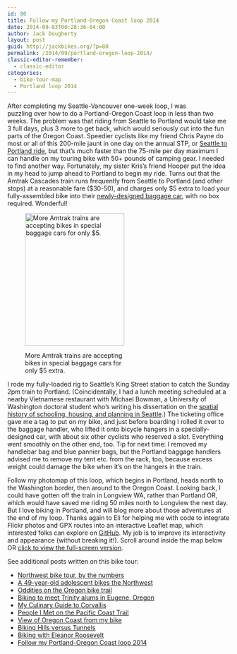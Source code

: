 ```yaml
---
id: 80
title: Follow my Portland-Oregon Coast loop 2014
date: 2014-09-03T00:28:36-04:00
author: Jack Dougherty
layout: post
guid: http://jackbikes.org/?p=80
permalink: /2014/09/portland-oregon-loop-2014/
classic-editor-remember:
  - classic-editor
categories:
  - bike-tour-map
  - Portland loop 2014
---
```

After completing my Seattle-Vancouver one-week loop, I was puzzling over how to do a Portland-Oregon Coast loop in less than two weeks. The problem was that riding from Seattle to Portland would take me 3 full days, plus 3 more to get back, which would seriously cut into the fun parts of the Oregon Coast. Speedier cyclists like my friend Chris Payne do most or all of this 200-mile jaunt in one day on the annual STP, or <a href="http://www.cascade.org/STProute" target="_blank" rel="noopener noreferrer">Seattle to Portland ride</a>, but that&#8217;s much faster than the 75-mile per day maximum I can handle on my touring bike with 50+ pounds of camping gear. I needed to find another way. Fortunately, my sister Kris&#8217;s friend Hooper put the idea in my head to jump ahead to Portland to begin my ride. Turns out that the Amtrak Cascades train runs frequently from Seattle to Portland (and other stops) at a reasonable fare ($30-50), and charges only $5 extra to load your fully-assembled bike into their <a href="log.amtrak.com/2014/06/new-baggage-cars/" target="_blank" rel="noopener noreferrer">newly-designed baggage car</a>, with no box required. Wonderful!<figure id="attachment_83" aria-describedby="caption-attachment-83" style="width: 225px" class="wp-caption alignright">

[<img class="size-medium wp-image-83" src="http://jackbikes.org/wp-content/uploads/2014/09/AmtrakCascadesBikeTrain-225x300.jpg" alt="More Amtrak trains are accepting bikes in special baggage cars for only $5." width="225" height="300" srcset="https://jackbikes.org/wp-content/uploads/2014/09/AmtrakCascadesBikeTrain-225x300.jpg 225w, https://jackbikes.org/wp-content/uploads/2014/09/AmtrakCascadesBikeTrain.jpg 480w" sizes="(max-width: 225px) 100vw, 225px" />](http://jackbikes.org/wp-content/uploads/2014/09/AmtrakCascadesBikeTrain.jpg)<figcaption id="caption-attachment-83" class="wp-caption-text">More Amtrak trains are accepting bikes in special baggage cars for only $5 extra.</figcaption></figure> 

I rode my fully-loaded rig to Seattle&#8217;s King Street station to catch the Sunday 2pm train to Portland. (Coincidentally, I had a lunch meeting scheduled at a nearby Vietnamese restaurant with Michael Bowman, a University of Washington doctoral student who&#8217;s writing his dissertation on the <a href="https://education.uw.edu/news/student-recieves-neaspencer-foundation-dissertation-fellowship" target="_blank" rel="noopener noreferrer">spatial history of schooling, housing, and planning in Seattle</a>.) The ticketing office gave me a tag to put on my bike, and just before boarding I rolled it over to the baggage handler, who lifted it onto bicycle hangers in a specially-designed car, with about six other cyclists who reserved a slot. Everything went smoothly on the other end, too. Tip for next time: I removed my handlebar bag and blue pannier bags, but the Portland baggage handlers advised me to remove my tent etc. from the rack, too, because excess weight could damage the bike when it&#8217;s on the hangers in the train.

Follow my photomap of this loop, which begins in Portland, heads north to the Washington border, then around to the Oregon Coast. Looking back, I could have gotten off the train in Longview WA, rather than Portland OR, which would have saved me riding 50 miles north to Longview the next day. But I love biking in Portland, and will blog more about those adventures at the end of my loop. Thanks again to Eli for helping me with code to integrate Flickr photos and GPX routes into an interactive Leaflet map, which interested folks can explore on <a href="https://github.com/JackDougherty/bikemapcode" target="_blank" rel="noopener noreferrer">GitHub</a>. My job is to improve its interactivity and appearance (without breaking it!). Scroll around inside the map below OR <a href="https://jackdougherty.github.io/bikemapcode/#8/45.300/-123.438" target="_blank" rel="noopener noreferrer">click to view the full-screen version</a>.

<!-- iframe plugin v.4.4 wordpress.org/plugins/iframe/ -->

See additional posts written on this bike tour:

<ul class="lcp_catlist" id="lcp_instance_0">
  <li >
    <a href="http://jackbikes.org/2014/09/northwest-numbers/" title="Northwest bike tour, by the numbers">Northwest bike tour, by the numbers</a>
  </li>
  <li >
    <a href="http://jackbikes.org/2014/09/northwest-reflections/" title="A 49-year-old adolescent bikes the Northwest">A 49-year-old adolescent bikes the Northwest</a>
  </li>
  <li >
    <a href="http://jackbikes.org/2014/09/oddities/" title="Oddities on the Oregon bike trail">Oddities on the Oregon bike trail</a>
  </li>
  <li >
    <a href="http://jackbikes.org/2014/09/trinity-alumni/" title="Biking to meet Trinity alums in Eugene, Oregon">Biking to meet Trinity alums in Eugene, Oregon</a>
  </li>
  <li >
    <a href="http://jackbikes.org/2014/09/my-culinary-guide-to-corvallis/" title="My Culinary Guide to Corvallis">My Culinary Guide to Corvallis</a>
  </li>
  <li >
    <a href="http://jackbikes.org/2014/09/people/" title="People I Met on the Pacific Coast Trail">People I Met on the Pacific Coast Trail</a>
  </li>
  <li >
    <a href="http://jackbikes.org/2014/09/view-oregon-coast/" title="View of Oregon Coast from my bike">View of Oregon Coast from my bike</a>
  </li>
  <li >
    <a href="http://jackbikes.org/2014/09/biking-hills-versus-tunnels/" title="Biking Hills versus Tunnels">Biking Hills versus Tunnels</a>
  </li>
  <li >
    <a href="http://jackbikes.org/2014/09/biking-with-eleanor-roosevelt/" title="Biking with Eleanor Roosevelt">Biking with Eleanor Roosevelt</a>
  </li>
  <li class="current">
    <a href="http://jackbikes.org/2014/09/portland-oregon-loop-2014/" title="Follow my Portland-Oregon Coast loop 2014">Follow my Portland-Oregon Coast loop 2014</a>
  </li>
</ul>